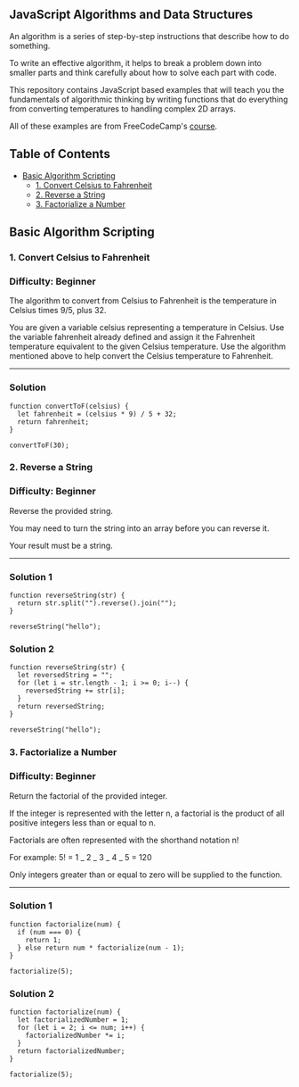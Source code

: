 ## JavaScript Algorithms and Data Structures

An algorithm is a series of step-by-step instructions that describe how to do something.

To write an effective algorithm, it helps to break a problem down into smaller parts and think carefully about how to solve each part with code.

This repository contains JavaScript based examples that will teach you the fundamentals of algorithmic thinking by writing functions that do everything from converting temperatures to handling complex 2D arrays.

All of these examples are from FreeCodeCamp's [course](https://www.freecodecamp.org/learn/javascript-algorithms-and-data-structures).

## Table of Contents

- [Basic Algorithm Scripting](#basic-algorithm-scripting)
  - [1. Convert Celsius to Fahrenheit](#1-convert-celsius-to-fahrenheit)
  - [2. Reverse a String](#2-reverse-a-string)
  - [3. Factorialize a Number](#3-factorialize-a-number)

## Basic Algorithm Scripting

### 1. Convert Celsius to Fahrenheit

### Difficulty: Beginner

The algorithm to convert from Celsius to Fahrenheit is the temperature in Celsius times 9/5, plus 32.

You are given a variable celsius representing a temperature in Celsius. Use the variable fahrenheit already defined and assign it the Fahrenheit temperature equivalent to the given Celsius temperature. Use the algorithm mentioned above to help convert the Celsius temperature to Fahrenheit.

---

### Solution

```
function convertToF(celsius) {
  let fahrenheit = (celsius * 9) / 5 + 32;
  return fahrenheit;
}

convertToF(30);
```

### 2. Reverse a String

### Difficulty: Beginner

Reverse the provided string.

You may need to turn the string into an array before you can reverse it.

Your result must be a string.

---

### Solution 1

```
function reverseString(str) {
  return str.split("").reverse().join("");
}

reverseString("hello");
```

### Solution 2

```
function reverseString(str) {
  let reversedString = "";
  for (let i = str.length - 1; i >= 0; i--) {
    reversedString += str[i];
  }
  return reversedString;
}

reverseString("hello");

```

### 3. Factorialize a Number

### Difficulty: Beginner

Return the factorial of the provided integer.

If the integer is represented with the letter n, a factorial is the product of all positive integers less than or equal to n.

Factorials are often represented with the shorthand notation n!

For example: 5! = 1 _ 2 _ 3 _ 4 _ 5 = 120

Only integers greater than or equal to zero will be supplied to the function.

---

### Solution 1

```
function factorialize(num) {
  if (num === 0) {
    return 1;
  } else return num * factorialize(num - 1);
}

factorialize(5);

```

### Solution 2

```
function factorialize(num) {
  let factorializedNumber = 1;
  for (let i = 2; i <= num; i++) {
    factorializedNumber *= i;
  }
  return factorializedNumber;
}

factorialize(5);


```

